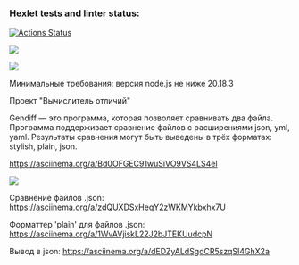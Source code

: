 ### Hexlet tests and linter status:
[![Actions Status](https://github.com/Olivia-Shch/frontend-project-46/actions/workflows/hexlet-check.yml/badge.svg)](https://github.com/Olivia-Shch/frontend-project-46/actions)

<a href="https://codeclimate.com/github/Olivia-Shch/frontend-project-46/maintainability"><img src="https://api.codeclimate.com/v1/badges/a384ba4e6ac291625036/maintainability" /></a>

<a href="https://codeclimate.com/github/Olivia-Shch/frontend-project-46/test_coverage"><img src="https://api.codeclimate.com/v1/badges/a384ba4e6ac291625036/test_coverage" /></a>


Минимальные требования: версия node.js не ниже 20.18.3

Проект "Вычислитель отличий"

Gendiff — это программа, которая позволяет сравнивать два файла. Программа поддерживает сравнение файлов с расширениями json, yml, yaml. Результаты сравнения могут быть выведены в трёх форматах: stylish, plain, json.

https://asciinema.org/a/Bd0OFGEC91wuSiVO9VS4LS4el

<a href="https://asciinema.org/a/Bd0OFGEC91wuSiVO9VS4LS4el" target="_blank"><img src="https://asciinema.org/a/Bd0OFGEC91wuSiVO9VS4LS4el.svg" /></a>

Сравнение файлов .json:
https://asciinema.org/a/zdQUXDSxHeqY2zWKMYkbxhx7U


Форматтер 'plain' для файлов .json:
https://asciinema.org/a/1WvAVjiskL22J2bJTEKUudcpN


Вывод в json:
https://asciinema.org/a/dEDZyALdSgdCR5szqSI4GhX2a